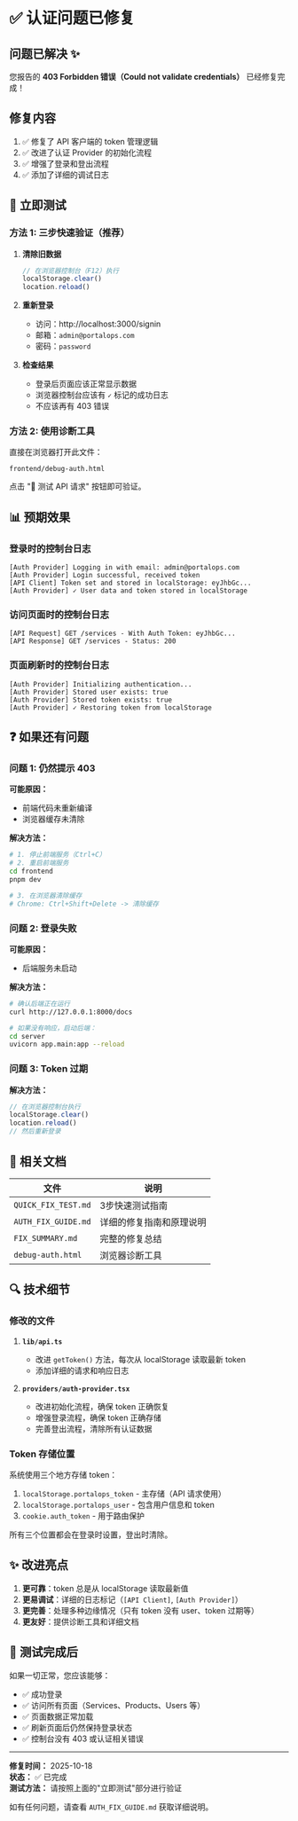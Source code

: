 # ✅ 认证问题已修复

## 问题已解决 ✨

您报告的 **403 Forbidden 错误（Could not validate credentials）** 已经修复完成！

## 修复内容

1. ✅ 修复了 API 客户端的 token 管理逻辑
2. ✅ 改进了认证 Provider 的初始化流程  
3. ✅ 增强了登录和登出流程
4. ✅ 添加了详细的调试日志

## 🚀 立即测试

### 方法 1: 三步快速验证（推荐）

1. **清除旧数据**
   ```javascript
   // 在浏览器控制台（F12）执行
   localStorage.clear()
   location.reload()
   ```

2. **重新登录**
   - 访问：http://localhost:3000/signin
   - 邮箱：`admin@portalops.com`
   - 密码：`password`

3. **检查结果**
   - 登录后页面应该正常显示数据
   - 浏览器控制台应该有 `✓` 标记的成功日志
   - 不应该再有 403 错误

### 方法 2: 使用诊断工具

直接在浏览器打开此文件：
```
frontend/debug-auth.html
```

点击 "🧪 测试 API 请求" 按钮即可验证。

## 📊 预期效果

### 登录时的控制台日志

```
[Auth Provider] Logging in with email: admin@portalops.com
[Auth Provider] Login successful, received token
[API Client] Token set and stored in localStorage: eyJhbGc...
[Auth Provider] ✓ User data and token stored in localStorage
```

### 访问页面时的控制台日志

```
[API Request] GET /services - With Auth Token: eyJhbGc...
[API Response] GET /services - Status: 200
```

### 页面刷新时的控制台日志

```
[Auth Provider] Initializing authentication...
[Auth Provider] Stored user exists: true
[Auth Provider] Stored token exists: true
[Auth Provider] ✓ Restoring token from localStorage
```

## ❓ 如果还有问题

### 问题 1: 仍然提示 403

**可能原因：**
- 前端代码未重新编译
- 浏览器缓存未清除

**解决方法：**
```bash
# 1. 停止前端服务（Ctrl+C）
# 2. 重启前端服务
cd frontend
pnpm dev

# 3. 在浏览器清除缓存
# Chrome: Ctrl+Shift+Delete -> 清除缓存
```

### 问题 2: 登录失败

**可能原因：**
- 后端服务未启动

**解决方法：**
```bash
# 确认后端正在运行
curl http://127.0.0.1:8000/docs

# 如果没有响应，启动后端：
cd server
uvicorn app.main:app --reload
```

### 问题 3: Token 过期

**解决方法：**
```javascript
// 在浏览器控制台执行
localStorage.clear()
location.reload()
// 然后重新登录
```

## 📁 相关文档

| 文件 | 说明 |
|------|------|
| `QUICK_FIX_TEST.md` | 3步快速测试指南 |
| `AUTH_FIX_GUIDE.md` | 详细的修复指南和原理说明 |
| `FIX_SUMMARY.md` | 完整的修复总结 |
| `debug-auth.html` | 浏览器诊断工具 |

## 🔍 技术细节

### 修改的文件

1. **`lib/api.ts`**
   - 改进 `getToken()` 方法，每次从 localStorage 读取最新 token
   - 添加详细的请求和响应日志

2. **`providers/auth-provider.tsx`**
   - 改进初始化流程，确保 token 正确恢复
   - 增强登录流程，确保 token 正确存储
   - 完善登出流程，清除所有认证数据

### Token 存储位置

系统使用三个地方存储 token：

1. `localStorage.portalops_token` - 主存储（API 请求使用）
2. `localStorage.portalops_user` - 包含用户信息和 token
3. `cookie.auth_token` - 用于路由保护

所有三个位置都会在登录时设置，登出时清除。

## ✨ 改进亮点

1. **更可靠**：token 总是从 localStorage 读取最新值
2. **更易调试**：详细的日志标记（`[API Client]`, `[Auth Provider]`）
3. **更完善**：处理多种边缘情况（只有 token 没有 user、token 过期等）
4. **更友好**：提供诊断工具和详细文档

## 🎉 测试完成后

如果一切正常，您应该能够：

- ✅ 成功登录
- ✅ 访问所有页面（Services、Products、Users 等）
- ✅ 页面数据正常加载
- ✅ 刷新页面后仍然保持登录状态
- ✅ 控制台没有 403 或认证相关错误

---

**修复时间：** 2025-10-18  
**状态：** ✅ 已完成  
**测试方法：** 请按照上面的"立即测试"部分进行验证

如有任何问题，请查看 `AUTH_FIX_GUIDE.md` 获取详细说明。

